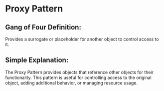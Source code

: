 ﻿# Proxy Pattern

## Gang of Four Definition:
Provides a surrogate or placeholder for another object to control access to it.

## Simple Explanation:
The Proxy Pattern provides objects that reference other objects for their functionality. This pattern is useful for controlling access to the original object, adding additional behavior, or managing resource usage.
